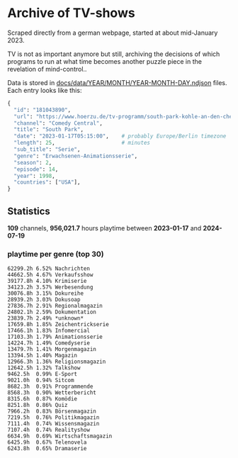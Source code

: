 # Archive of TV-shows

Scraped directly from a german webpage, started at about mid-January 2023.

TV is not as important anymore but still, archiving the decisions of which programs to run at what time
becomes another puzzle piece in the revelation of mind-control.. 

Data is stored in [docs/data/YEAR/MONTH/YEAR-MONTH-DAY.ndjson](docs/data/) files. 
Each entry looks like this:

```python
{
  "id": "181043890", 
  "url": "https://www.hoerzu.de/tv-programm/south-park-kohle-an-den-chefkoch/bid_181043890/", 
  "channel": "Comedy Central", 
  "title": "South Park", 
  "date": "2023-01-17T05:15:00",    # probably Europe/Berlin timezone 
  "length": 25,                     # minutes 
  "sub_title": "Serie", 
  "genre": "Erwachsenen-Animationsserie", 
  "season": 2, 
  "episode": 14, 
  "year": 1998, 
  "countries": ["USA"],
}
```

## Statistics

**109** channels, **956,021.7** hours playtime between **2023-01-17** and **2024-07-19**


### playtime per genre (top 30)

    62299.2h 6.52% Nachrichten
    44662.5h 4.67% Verkaufsshow
    39177.8h 4.10% Krimiserie
    34123.2h 3.57% Werbesendung
    30076.8h 3.15% Dokureihe
    28939.2h 3.03% Dokusoap
    27836.7h 2.91% Regionalmagazin
    24802.1h 2.59% Dokumentation
    23839.7h 2.49% *unknown*
    17659.8h 1.85% Zeichentrickserie
    17466.1h 1.83% Infomercial
    17103.3h 1.79% Animationsserie
    14224.7h 1.49% Comedyserie
    13479.7h 1.41% Morgenmagazin
    13394.5h 1.40% Magazin
    12966.3h 1.36% Religionsmagazin
    12642.5h 1.32% Talkshow
    9462.5h  0.99% E-Sport
    9021.0h  0.94% Sitcom
    8682.3h  0.91% Programmende
    8568.3h  0.90% Wetterbericht
    8315.6h  0.87% Komödie
    8251.8h  0.86% Quiz
    7966.2h  0.83% Börsenmagazin
    7219.5h  0.76% Politikmagazin
    7111.4h  0.74% Wissensmagazin
    7107.4h  0.74% Realityshow
    6634.9h  0.69% Wirtschaftsmagazin
    6425.9h  0.67% Telenovela
    6243.8h  0.65% Dramaserie
